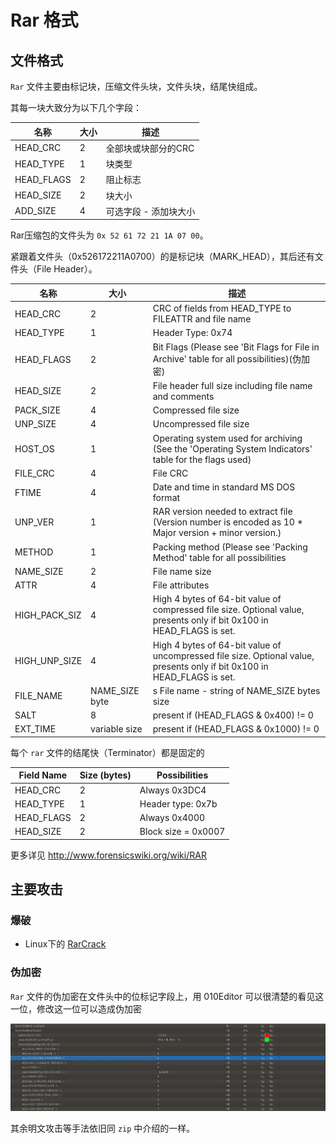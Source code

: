 Rar 格式
========

文件格式
--------

`Rar` 文件主要由标记块，压缩文件头块，文件头块，结尾快组成。

其每一块大致分为以下几个字段：

| 名称        | 大小 | 描述                  |    
| ----------- | ---- | --------------------- |
| HEAD\_CRC   | 2    | 全部块或块部分的CRC   |     
| HEAD\_TYPE  | 1    | 块类型                |     
| HEAD\_FLAGS | 2    | 阻止标志              |     
| HEAD\_SIZE  | 2    | 块大小                |     
| ADD\_SIZE   | 4    | 可选字段 - 添加块大小 |     

Rar压缩包的文件头为 `0x 52 61 72 21 1A 07 00`。

紧跟着文件头（0x526172211A0700）的是标记块（MARK\_HEAD），其后还有文件头（File
Header）。

| 名称            | 大小            | 描述                                                                                                                      |
| --------------- | --------------- | ------------------------------------------------------------------------------------------------------------------------- |
| HEAD\_CRC       | 2               | CRC of fields from HEAD\_TYPE to FILEATTR and file name                                                                   |
| HEAD\_TYPE      | 1               | Header Type: 0x74                                                                                                         |
| HEAD\_FLAGS     | 2               | Bit Flags (Please see 'Bit Flags for File in Archive' table for all possibilities)(伪加密)                                |
| HEAD\_SIZE      | 2               | File header full size including file name and comments                                                                    |
| PACK\_SIZE      | 4               | Compressed file size                                                                                                      |
| UNP\_SIZE       | 4               | Uncompressed file size                                                                                                    |
| HOST\_OS        | 1               | Operating system used for archiving (See the 'Operating System Indicators' table for the flags used)                      |
| FILE\_CRC       | 4               | File CRC                                                                                                                  |
| FTIME           | 4               | Date and time in standard MS DOS format                                                                                   |
| UNP\_VER        | 1               | RAR version needed to extract file (Version number is encoded as 10 \* Major version + minor version.)                    |
| METHOD          | 1               | Packing method (Please see 'Packing Method' table for all possibilities                                                   |
| NAME\_SIZE      | 2               | File name size                                                                                                            |
| ATTR            | 4               | File attributes                                                                                                           |
| HIGH\_PACK\_SIZ | 4               | High 4 bytes of 64-bit value of compressed file size. Optional value, presents only if bit 0x100 in HEAD\_FLAGS is set.   |
| HIGH\_UNP\_SIZE | 4               | High 4 bytes of 64-bit value of uncompressed file size. Optional value, presents only if bit 0x100 in HEAD\_FLAGS is set. |
| FILE\_NAME      | NAME\_SIZE byte | s   File name - string of NAME\_SIZE bytes size                                                                           |
| SALT            | 8               | present if (HEAD\_FLAGS & 0x400) != 0                                                                                     |
| EXT\_TIME       | variable size   | present if (HEAD\_FLAGS & 0x1000) != 0                                                                                    |

每个 `rar` 文件的结尾快（Terminator）都是固定的

| Field Name  | Size (bytes) | Possibilities       | 
| ----------- | ------------ | ------------------- |
| HEAD\_CRC   | 2            | Always 0x3DC4       |
| HEAD\_TYPE  | 1            | Header type: 0x7b   |
| HEAD\_FLAGS | 2            | Always 0x4000       |
| HEAD\_SIZE  | 2            | Block size = 0x0007 |

更多详见 <http://www.forensicswiki.org/wiki/RAR>

主要攻击
--------

### 爆破

-   Linux下的 [RarCrack](http://rarcrack.sourceforge.net/)

### 伪加密

`Rar` 文件的伪加密在文件头中的位标记字段上，用 010Editor
可以很清楚的看见这一位，修改这一位可以造成伪加密

![](/misc/archive/figure/6.png)

其余明文攻击等手法依旧同 `zip` 中介绍的一样。
